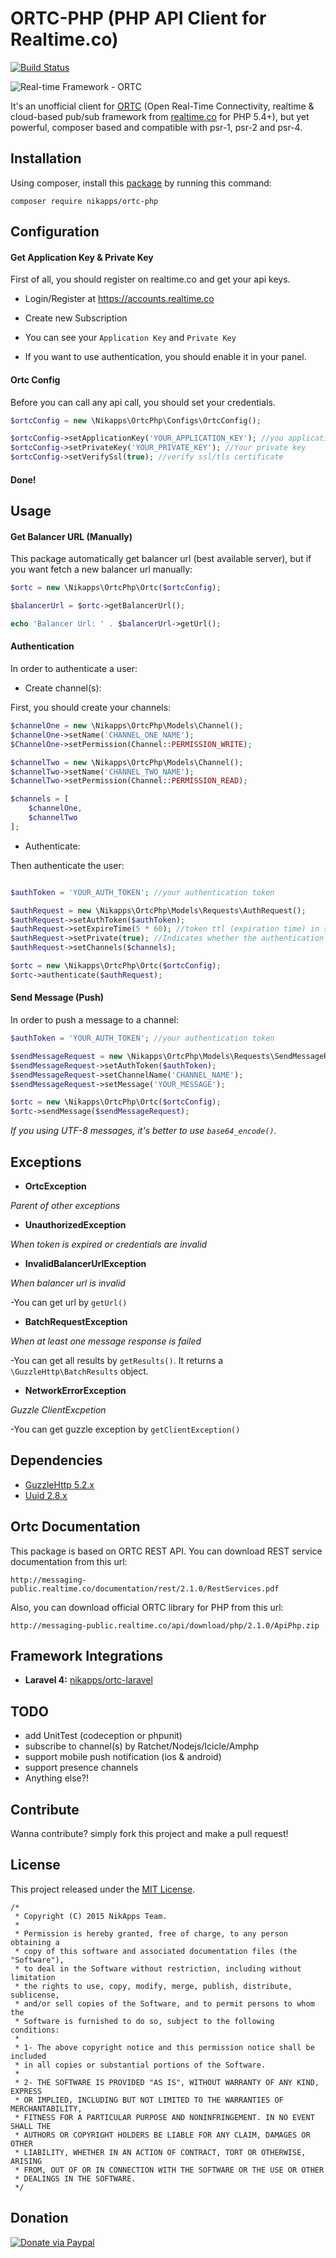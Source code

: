 # ORTC-PHP (PHP API Client for Realtime.co)

[![Build Status](https://travis-ci.org/nikapps/ortc-php.svg?branch=master)](https://travis-ci.org/nikapps/ortc-php)

![Real-time Framework - ORTC](https://www.dropbox.com/s/z6by8jind9s3m5v/realtime.png?raw=1)

It's an unofficial client for [ORTC](http://framework.realtime.co/messaging) (Open Real-Time Connectivity, realtime & cloud-based pub/sub framework from [realtime.co](http://www.realtime.co) for PHP 5.4+), but yet powerful, composer based and compatible with psr-1, psr-2 and psr-4.


## Installation
Using composer, install this [package](https://packagist.org/packages/nikapps/ortc-php) by running this command:

```
composer require nikapps/ortc-php
```


## Configuration

#### Get Application Key & Private Key
First of all, you should register on realtime.co and get your api keys.

* Login/Register at https://accounts.realtime.co

* Create new Subscription 

* You can see your `Application Key` and `Private Key`

* If you want to use authentication, you should enable it in your panel.

#### Ortc Config
Before you can call any api call, you should set your credentials.

~~~php
$ortcConfig = new \Nikapps\OrtcPhp\Configs\OrtcConfig();

$ortcConfig->setApplicationKey('YOUR_APPLICATION_KEY'); //you application key
$ortcConfig->setPrivateKey('YOUR_PRIVATE_KEY'); //Your private key
$ortcConfig->setVerifySsl(true); //verify ssl/tls certificate
~~~

#### Done!

## Usage

#### Get Balancer URL (Manually)

This package automatically get balancer url (best available server), but if you want fetch a new balancer url manually:

~~~php
$ortc = new \Nikapps\OrtcPhp\Ortc($ortcConfig);

$balancerUrl = $ortc->getBalancerUrl();

echo 'Balancer Url: ' . $balancerUrl->getUrl();
~~~

#### Authentication
In order to authenticate a user:

* Create channel(s):

First, you should create your channels:

~~~php
$channelOne = new \Nikapps\OrtcPhp\Models\Channel();
$channelOne->setName('CHANNEL_ONE_NAME');
$ChannelOne->setPermission(Channel::PERMISSION_WRITE);

$channelTwo = new \Nikapps\OrtcPhp\Models\Channel();
$channelTwo->setName('CHANNEL_TWO_NAME');
$channelTwo->setPermission(Channel::PERMISSION_READ);

$channels = [
	$channelOne,
	$channelTwo
];
~~~

* Authenticate:

Then authenticate the user:

~~~php

$authToken = 'YOUR_AUTH_TOKEN'; //your authentication token

$authRequest = new \Nikapps\OrtcPhp\Models\Requests\AuthRequest();
$authRequest->setAuthToken($authToken);
$authRequest->setExpireTime(5 * 60); //token ttl (expiration time) in seconds
$authRequest->setPrivate(true); //Indicates whether the authentication token is private
$authRequest->setChannels($channels);

$ortc = new \Nikapps\OrtcPhp\Ortc($ortcConfig);
$ortc->authenticate($authRequest);
~~~

#### Send Message (Push)
In order to push a message to a channel:

~~~php
$authToken = 'YOUR_AUTH_TOKEN'; //your authentication token

$sendMessageRequest = new \Nikapps\OrtcPhp\Models\Requests\SendMessageRequest();
$sendMessageRequest->setAuthToken($authToken);
$sendMessageRequest->setChannelName('CHANNEL_NAME');
$sendMessageRequest->setMessage('YOUR_MESSAGE');

$ortc = new \Nikapps\OrtcPhp\Ortc($ortcConfig);
$ortc->sendMessage($sendMessageRequest);
~~~

*If you using UTF-8 messages, it's better to use `base64_encode()`.*

## Exceptions
* **OrtcException**

*Parent of other exceptions*

* **UnauthorizedException**

*When token is expired or credentials are invalid*

* **InvalidBalancerUrlException**

*When balancer url is invalid*

-You can get url by `getUrl()`

* **BatchRequestException**

*When at least one message response is failed*

-You can get all results by `getResults()`. It returns a `\GuzzleHttp\BatchResults` object.

* **NetworkErrorException**

*Guzzle ClientExcpetion*

-You can get guzzle exception by `getClientException()`


## Dependencies

* [GuzzleHttp 5.2.x](https://packagist.org/packages/guzzlehttp/guzzle)
* [Uuid 2.8.x](https://packagist.org/packages/rhumsaa/uuid)


## Ortc Documentation
This package is based on ORTC REST API. You can download REST service documentation from this url:

```
http://messaging-public.realtime.co/documentation/rest/2.1.0/RestServices.pdf
```

Also, you can download official ORTC library for PHP from this url:

```
http://messaging-public.realtime.co/api/download/php/2.1.0/ApiPhp.zip
```
## Framework Integrations

* **Laravel 4:** [nikapps/ortc-laravel](https://github.com/nikapps/ortc-laravel)

## TODO

* add UnitTest (codeception or phpunit)
* subscribe to channel(s) by Ratchet/Nodejs/Icicle/Amphp
* support mobile push notification (ios & android)
* support presence channels
* Anything else?!

## Contribute

Wanna contribute? simply fork this project and make a pull request!


## License
This project released under the [MIT License](http://opensource.org/licenses/mit-license.php).

```
/*
 * Copyright (C) 2015 NikApps Team.
 *
 * Permission is hereby granted, free of charge, to any person obtaining a
 * copy of this software and associated documentation files (the "Software"),
 * to deal in the Software without restriction, including without limitation
 * the rights to use, copy, modify, merge, publish, distribute, sublicense,
 * and/or sell copies of the Software, and to permit persons to whom the
 * Software is furnished to do so, subject to the following conditions:
 *
 * 1- The above copyright notice and this permission notice shall be included
 * in all copies or substantial portions of the Software.
 *
 * 2- THE SOFTWARE IS PROVIDED "AS IS", WITHOUT WARRANTY OF ANY KIND, EXPRESS
 * OR IMPLIED, INCLUDING BUT NOT LIMITED TO THE WARRANTIES OF MERCHANTABILITY,
 * FITNESS FOR A PARTICULAR PURPOSE AND NONINFRINGEMENT. IN NO EVENT SHALL THE
 * AUTHORS OR COPYRIGHT HOLDERS BE LIABLE FOR ANY CLAIM, DAMAGES OR OTHER
 * LIABILITY, WHETHER IN AN ACTION OF CONTRACT, TORT OR OTHERWISE, ARISING
 * FROM, OUT OF OR IN CONNECTION WITH THE SOFTWARE OR THE USE OR OTHER
 * DEALINGS IN THE SOFTWARE.
 */
```

## Donation

[![Donate via Paypal](https://www.paypalobjects.com/en_US/i/btn/btn_donateCC_LG.gif)](https://www.paypal.com/cgi-bin/webscr?cmd=_s-xclick&hosted_button_id=G3WRCRDXJD6A8)
